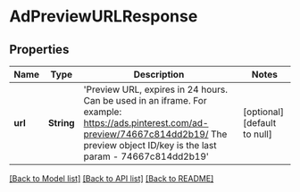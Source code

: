 # AdPreviewURLResponse
## Properties

| Name | Type | Description | Notes |
|------------ | ------------- | ------------- | -------------|
| **url** | **String** | &#39;Preview URL, expires in 24 hours. Can be used in an iframe. For example: https://ads.pinterest.com/ad-preview/74667c814dd2b19/ The preview object ID/key is the last param - 74667c814dd2b19&#39; | [optional] [default to null] |

[[Back to Model list]](../README.md#documentation-for-models) [[Back to API list]](../README.md#documentation-for-api-endpoints) [[Back to README]](../README.md)

